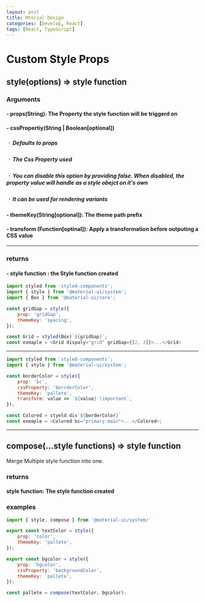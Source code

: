 ```yaml
---
layout: post
title: Mterial Design
categories: [Develop, React]
tags: [React, TypeScript]
---
```


# Custom Style Props
## style(options) => style function
### Arguments
#### - props(String): The Property the style function will be triggerd on
#### - cssPropertiy(String | Boolean[optional])
##### ㆍ Defaults to props
##### ㆍ The Css Property used
##### ㆍ You can disable this option by providing false. When disabled, the property value will handle as a style obejct on it's own
##### ㆍ It can be used for rendering variants
#### - themeKey(String[optional]): The theme path prefix
#### - transform (Function[optinal]): Apply a transformation before outputing a CSS value
***
### returns
#### - style function : the Style function created

```javascript
import styled from 'styled-components';
import { style } from '@material-ui/system';
import { Box } from '@material-ui/core';

const gridGap = style({
    prop: 'gridGap',
    themeKey: 'spacing',
});

const Grid = styled(Box)`${gridGap}`;
const exmaple = <Grid dispaly="grid" gridGap={[2, 3]}>...</Grid>
```
***
```javascript
import styled from 'styled-components';
import { style } from '@material-ui/system';

const borderColor = style({
    prop: 'bc',
    cssProperty: 'borrderColor',
    themeKey: 'pallete',
    transform: value => `${value} !important`,
});

const Colored = styeld.div`${borderColor}`
const exmaple = <Colored bc="primary.main">...</Colored>;
```

***
## compose(...style functions) => style function
Merge Multiple style function into one.

### returns
#### style function: The style function created

### examples
```javascript
import { style, compose } from '@material-ui/system/'

export const textColor = style({
    prop: 'color',
    themeKey: 'pallete',
});

export const bgcolor = style({
    prop: 'bgcolor',
    cssProperty: 'backgroundColor',
    themeKey: 'pallete',
});

const pallete = compose(textColor, bgcolor);
```

